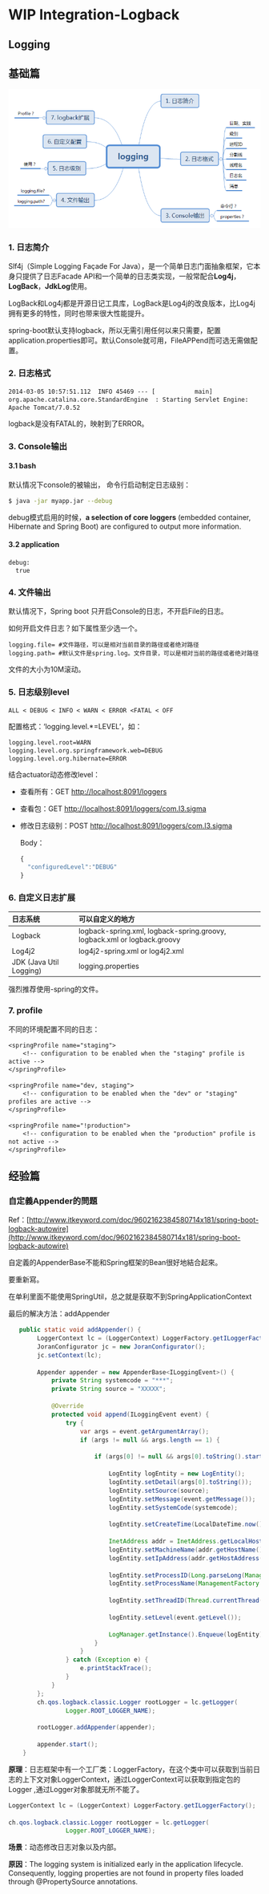 # WIP Integration-Logback

## Logging

## 基础篇

![](../../../.gitbook/assets/springboot_logging.png)

### 1. 日志简介

Slf4j（Simple Logging Façade For Java），是一个简单日志门面抽象框架，它本身只提供了日志Facade API和一个简单的日志类实现，一般常配合**Log4j**，**LogBack**，**JdkLog**使用。

LogBack和Log4j都是开源日记工具库，LogBack是Log4j的改良版本，比Log4j拥有更多的特性，同时也带来很大性能提升。

spring-boot默认支持logback，所以无需引用任何以来只需要，配置application.properties即可。默认Console就可用，FileAPPend而可选无需做配置。

### 2. 日志格式

```text
2014-03-05 10:57:51.112  INFO 45469 --- [           main] org.apache.catalina.core.StandardEngine  : Starting Servlet Engine: Apache Tomcat/7.0.52
```

logback是没有FATAL的，映射到了ERROR。

### 3. Console输出

#### 3.1 bash

默认情况下console的被输出， 命令行启动制定日志级别：

```bash
$ java -jar myapp.jar --debug
```

debug模式启用的时候，**a selection of core loggers** \(embedded container, Hibernate and Spring Boot\) are configured to output more information.

#### 3.2 application

```text
debug:
  true
```

### 4. 文件输出

默认情况下，Spring boot 只开启Console的日志，不开启File的日志。

如何开启文件日志？如下属性至少选一个。

```text
logging.file= #文件路径，可以是相对当前目录的路径或者绝对路径
logging.path= #默认文件是spring.log。文件目录，可以是相对当前的路径或者绝对路径
```

文件的大小为10M滚动。

### 5. 日志级别level

```text
ALL < DEBUG < INFO < WARN < ERROR <FATAL < OFF
```

配置格式：‘logging.level.\*=LEVEL’，如：

```text
logging.level.root=WARN
logging.level.org.springframework.web=DEBUG
logging.level.org.hibernate=ERROR
```

结合actuator动态修改level：

* 查看所有：GET [http://localhost:8091/loggers](http://localhost:8091/loggers)
* 查看包：GET [http://localhost:8091/loggers/com.l3.sigma](http://localhost:8091/loggers/com.l3.sigma)
* 修改日志级别：POST [http://localhost:8091/loggers/com.l3.sigma](http://localhost:8091/loggers/com.l3.sigma)

  Body：

  ```javascript
  {
    "configuredLevel":"DEBUG"
  }
  ```

### 6. 自定义日志扩展

| 日志系统 | 可以自定义的地方 |
| :--- | :--- |
| Logback | logback-spring.xml, logback-spring.groovy, logback.xml or logback.groovy |
| Log4j2 | log4j2-spring.xml or log4j2.xml |
| JDK \(Java Util Logging\) | logging.properties |

强烈推荐使用-spring的文件。

### 7. profile

不同的环境配置不同的日志：

```markup
<springProfile name="staging">
    <!-- configuration to be enabled when the "staging" profile is active -->
</springProfile>

<springProfile name="dev, staging">
    <!-- configuration to be enabled when the "dev" or "staging" profiles are active -->
</springProfile>

<springProfile name="!production">
    <!-- configuration to be enabled when the "production" profile is not active -->
</springProfile>
```

## 经验篇

### 自定義Appender的問題

Ref：[http://www.itkeyword.com/doc/9602162384580714x181/spring-boot-logback-autowire](http://www.itkeyword.com/doc/9602162384580714x181/spring-boot-logback-autowire)

自定義的AppenderBase不能和Spring框架的Bean很好地結合起來。

要重新寫。

在单利里面不能使用SpringUtil，总之就是获取不到SpringApplicationContext

最后的解决方法：addAppender

```java
   public static void addAppender() {
        LoggerContext lc = (LoggerContext) LoggerFactory.getILoggerFactory();
        JoranConfigurator jc = new JoranConfigurator();
        jc.setContext(lc);

        Appender appender = new AppenderBase<ILoggingEvent>() {
            private String systemcode = "***";
            private String source = "XXXXX";

            @Override
            protected void append(ILoggingEvent event) {
                try {
                    var args = event.getArgumentArray();
                    if (args != null && args.length == 1) {

                        if (args[0] != null && args[0].toString().startsWith("detail:")) {

                            LogEntity logEntity = new LogEntity();
                            logEntity.setDetail(args[0].toString());
                            logEntity.setSource(source);
                            logEntity.setMessage(event.getMessage());
                            logEntity.setSystemCode(systemcode);

                            logEntity.setCreateTime(LocalDateTime.now().toString() + "+08:00");

                            InetAddress addr = InetAddress.getLocalHost();
                            logEntity.setMachineName(addr.getHostName());
                            logEntity.setIpAddress(addr.getHostAddress());

                            logEntity.setProcessID(Long.parseLong(ManagementFactory.getRuntimeMXBean().getName().split("@")[0]));
                            logEntity.setProcessName(ManagementFactory.getRuntimeMXBean().getName());

                            logEntity.setThreadID(Thread.currentThread().getId());

                            logEntity.setLevel(event.getLevel());

                            LogManager.getInstance().Enqueue(logEntity);
                        }
                    }
                } catch (Exception e) {
                    e.printStackTrace();
                }
            }
        };
        ch.qos.logback.classic.Logger rootLogger = lc.getLogger(
                Logger.ROOT_LOGGER_NAME);

        rootLogger.addAppender(appender);

        appender.start();
    }
```

**原理**：日志框架中有一个工厂类：LoggerFactory，在这个类中可以获取到当前日志的上下文对象LoggerContext，通过LoggerContext可以获取到指定包的Logger ,通过Logger对象那就无所不能了。

```java
LoggerContext lc = (LoggerContext) LoggerFactory.getILoggerFactory();

ch.qos.logback.classic.Logger rootLogger = lc.getLogger(
                Logger.ROOT_LOGGER_NAME);
```

**场景**：动态修改日志对象以及内部。

**原因**：The logging system is initialized early in the application lifecycle. Consequently, logging properties are not found in property files loaded through @PropertySource annotations.

